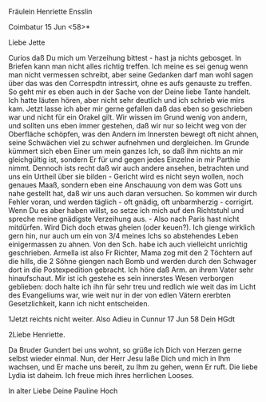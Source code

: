Fräulein Henriette Ensslin

 Coimbatur 15 Jun <58>*

Liebe Jette

Curios daß Du mich um Verzeihung bittest - hast ja nichts gebosget. In Briefen kann man nicht alles richtig treffen. Ich meine es sei genug wenn man nicht vermessen schreibt, aber seine Gedanken darf man wohl sagen über das was den Correspdtn intressirt, ohne es aufs genauste zu treffen. So geht mir es eben auch in der Sache von der Deine liebe Tante handelt. Ich hatte läuten hören, aber nicht sehr deutlich und ich schrieb wie mirs kam. Jetzt lasse ich aber mir gerne gefallen daß das eben so geschrieben war und nicht für ein Orakel gilt. Wir wissen im Grund wenig von andern, und sollten uns eben immer gestehen, daß wir nur so leicht weg von der Oberfläche schöpfen, was den Andern im Innersten bewegt oft nicht ahnen, seine Schwächen viel zu schwer aufnehmen und dergleichen. Im Grunde kümmert sich eben Einer um mein ganzes Ich, so daß ihm nichts an mir gleichgültig ist, sondern Er für und gegen jedes Einzelne in mir Parthie nimmt. Dennoch ists recht daß wir auch andere ansehen, betrachten und uns ein Urtheil über sie bilden - Gericht wird es nicht seyn wollen, noch genaues Maaß, sondern eben eine Anschauung von dem was Gott uns nahe gestellt hat, daß wir uns auch daran versuchen. So kommen wir durch Fehler voran, und werden täglich - oft gnädig, oft unbarmherzig - corrigirt. Wenn Du es aber haben willst, so setze ich mich auf den Richtstuhl und spreche meine gnädigste Verzeihung aus. - Also nach Paris hast nicht mitdürfen. Wird Dich doch etwas gheien (oder keuen?). Ich gienge wirklich gern hin, nur auch um ein von 3/4 meines Ichs so abstehendes Leben einigermassen zu ahnen. Von den Sch. habe ich auch vielleicht unrichtig geschrieben. Armella ist also Fr Richter, Mama zog mit den 2 Töchtern auf die hills, die 2 Söhne giengen nach Bomb und werden durch den Schwager dort in die Postexpedition gebracht. Ich höre daß Arm. an ihrem Vater sehr hinaufschaut. Mir ist ich gestehe es sein innerstes Wesen verborgen geblieben: doch halte ich ihn für sehr treu und redlich wie weit das im Licht des Evangeliums war, wie weit nur in der von edlen Vätern ererbten Gesetzlichkeit, kann ich nicht entscheiden.

1Jetzt reichts nicht weiter. Also Adieu in Cunnur 17 Jun 58
 Dein HGdt


2Liebe Henriette.

Da Bruder Gundert bei uns wohnt, so grüße ich Dich von Herzen gerne selbst wieder einmal. Nun, der Herr Jesu laße Dich und mich in Ihm wachsen, und Er mache uns bereit, zu Ihm zu gehen, wenn Er ruft. Die liebe Lydia ist daheim. Ich freue mich ihres herrlichen Looses.

In alter Liebe Deine
 Pauline Hoch

